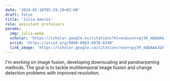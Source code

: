 ```yaml
---
date: '2024-05-10T05:29:29+02:00'
draft: false
title: 'Julia Amorós'
role: assistant professors
params:
  img: julia.webp
  scholar: 'https://scholar.google.es/citations?hl=es&user=pj5R_mQAAAAJ'
  orcid: 'https://orcid.org/0000-0003-0876-8340'
  link_image: 'https://scholar.google.ca/citations?user=pj5R_mQAAAAJ&hl=en'
---
```


I'm working on image fusion, developing downscaling and pansharpening methods. The goal is to tackle multitemporal image fusion and change detection problems with improved resolution.
